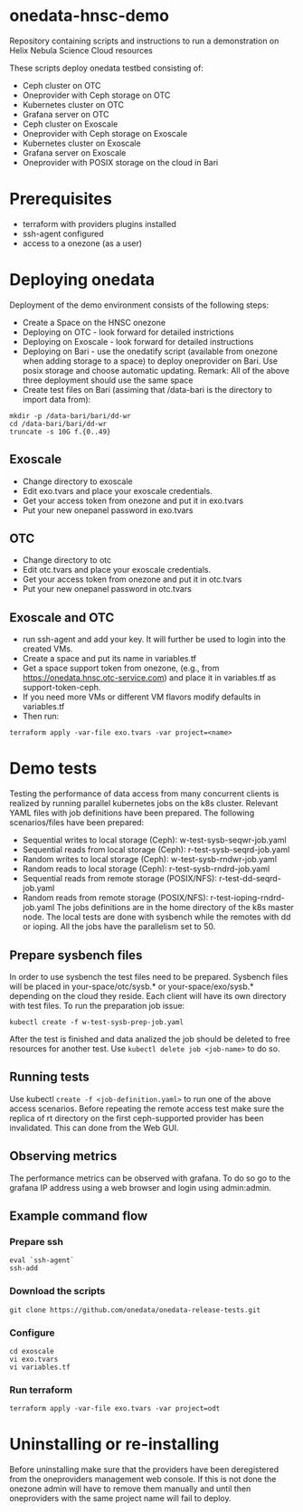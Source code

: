 # onedata-hnsc-demo

Repository containing scripts and instructions to run a demonstration on Helix Nebula Science Cloud resources

These scripts deploy onedata testbed consisting of:
- Ceph cluster on OTC
- Oneprovider with Ceph storage on OTC
- Kubernetes cluster on OTC
- Grafana server on OTC
- Ceph cluster on Exoscale
- Oneprovider with Ceph storage on Exoscale
- Kubernetes cluster on Exoscale
- Grafana server on Exoscale
- Oneprovider with POSIX storage on the cloud in Bari

# Prerequisites
- terraform with providers plugins installed
- ssh-agent configured
- access to a onezone (as a user)

# Deploying onedata
Deployment of the demo environment consists of the following steps:
- Create a Space on the HNSC onezone 
- Deploying on OTC - look forward for detailed instrictions
- Deploying on Exoscale - look forward for detailed instructions
- Deploying on Bari - use the onedatify script (available from onezone when adding storage to a space) to deploy oneprovider on Bari. Use posix storage and choose automatic updating.
Remark: All of the above three deployment should use the same space
- Create test files on Bari (assiming that /data-bari is the directory to import data from):
```
mkdir -p /data-bari/bari/dd-wr
cd /data-bari/bari/dd-wr
truncate -s 10G f.{0..49}
```
## Exoscale
- Change directory to exoscale
- Edit exo.tvars and place your exoscale credentials.
- Get your access token from onezone and put it in exo.tvars
- Put your new onepanel password in exo.tvars

## OTC
- Change directory to otc
- Edit otc.tvars and place your exoscale credentials.
- Get your access token from onezone and put it in otc.tvars
- Put your new onepanel password in otc.tvars

## Exoscale and OTC

- run ssh-agent and add your key. It will further be used to login into the created VMs.
- Create a space and put its name in variables.tf
- Get a space support token from onezone, (e.g., from https://onedata.hnsc.otc-service.com) and place it in variables.tf as support-token-ceph.
- If you need more VMs or different VM flavors modify defaults in variables.tf
- Then run:

```
terraform apply -var-file exo.tvars -var project=<name>
```

# Demo tests
Testing the performance of data access from many concurrent clients is realized by running parallel kubernetes jobs on the k8s cluster. Relevant YAML files with job definitions have been prepared. The following scenarios/files have been prepared:
- Sequential writes to local storage (Ceph): w-test-sysb-seqwr-job.yaml
- Sequential reads from local storage (Ceph): r-test-sysb-seqrd-job.yaml
- Random writes to local storage (Ceph): w-test-sysb-rndwr-job.yaml
- Random reads to local storage (Ceph): r-test-sysb-rndrd-job.yaml
- Sequential reads from remote storage (POSIX/NFS): r-test-dd-seqrd-job.yaml
- Random reads from remote storage (POSIX/NFS): r-test-ioping-rndrd-job.yaml
The jobs definitions are in the home directory of the k8s master node. The local tests are done with sysbench while the remotes with dd or ioping. All the jobs have the parallelism set to 50.

## Prepare sysbench files
In order to use sysbench the test files need to be prepared. Sysbench files will be placed in your-space/otc/sysb.* or your-space/exo/sysb.* depending on the cloud they reside. Each client will have its own directory with test files. To run the preparation job issue:
```
kubectl create -f w-test-sysb-prep-job.yaml
```
After the test is finished and data analized the job should be deleted to free resources for another test. Use `kubectl delete job <job-name>` to do so.

## Running tests
Use kubectl `create -f <job-definition.yaml>` to run one of the above access scenarios.
Before repeating the remote access test make sure the replica of rt directory on the first ceph-supported provider has been invalidated. This can done from the Web GUI.  

## Observing metrics
The performance metrics can be observed with grafana. To do so go to the grafana IP address using a web browser and login using admin:admin. 

## Example command flow 

### Prepare ssh 
```
eval `ssh-agent`
ssh-add
```
### Download the scripts
```
git clone https://github.com/onedata/onedata-release-tests.git
```
### Configure 
```
cd exoscale
vi exo.tvars
vi variables.tf

```
### Run terraform
```
terraform apply -var-file exo.tvars -var project=odt
```


# Uninstalling or re-installing
Before uninstalling make sure that the providers have been deregistered from the oneproviders management web
console. If this is not done the onezone admin will have to remove them manually and until then oneproviders with the same project name will fail to deploy.
